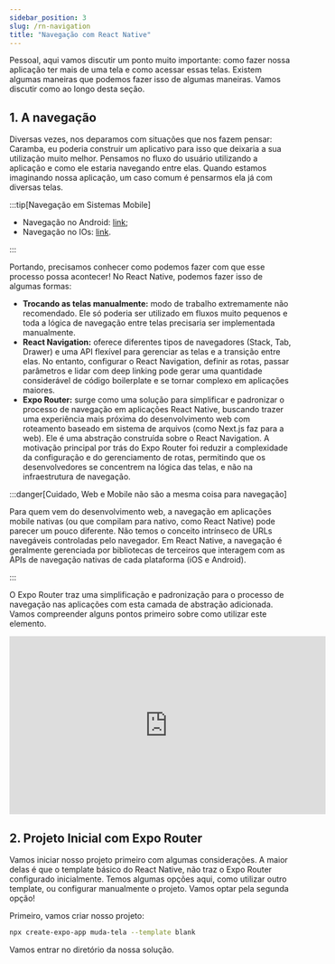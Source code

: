```yaml
---
sidebar_position: 3
slug: /rn-navigation
title: "Navegação com React Native"
---
```


Pessoal, aqui vamos discutir um ponto muito importante: como fazer nossa aplicação ter mais de uma tela e como acessar essas telas. Existem algumas maneiras que podemos fazer isso de algumas maneiras. Vamos discutir como ao longo desta seção.

<!-- Para guardar: -->
<!-- <img src="https://64.media.tumblr.com/1410879ae6d00e77f5dbe27c03f252fc/tumblr_inline_ofgcs4tnDi1r5ight_400.gifv" alt="Gai sensei and Rock Lee Training" style={{ display: 'block', marginLeft: 'auto', maxHeight: '40vh', marginRight: 'auto', marginBottom: '24px' }} /> -->

## 1. A navegação

Diversas vezes, nos deparamos com situações que nos fazem pensar: Caramba, eu poderia construir um aplicativo para isso que deixaria a sua utilização muito melhor. Pensamos no fluxo do usuário utilizando a aplicação e como ele estaria navegando entre elas. Quando estamos imaginando nossa aplicação, um caso comum é pensarmos ela já com diversas telas.

:::tip[Navegação em Sistemas Mobile]

- Navegação no Android: [link](https://developer.android.com/guide/navigation/principles?hl=pt-br);
- Navegação no IOs: [link](https://developer.apple.com/documentation/swiftui/navigation).

:::

Portando, precisamos conhecer como podemos fazer com que esse processo possa acontecer! No React Native, podemos fazer isso de algumas formas:
- **Trocando as telas manualmente:** modo de trabalho extremamente não recomendado. Ele só poderia ser utilizado em fluxos muito pequenos e toda a lógica de navegação entre telas precisaria ser implementada manualmente. 
- **React Navigation:** oferece diferentes tipos de navegadores (Stack, Tab, Drawer) e uma API flexível para gerenciar as telas e a transição entre elas. No entanto, configurar o React Navigation, definir as rotas, passar parâmetros e lidar com deep linking pode gerar uma quantidade considerável de código boilerplate e se tornar complexo em aplicações maiores.
- **Expo Router:**  surge como uma solução para simplificar e padronizar o processo de navegação em aplicações React Native, buscando trazer uma experiência mais próxima do desenvolvimento web com roteamento baseado em sistema de arquivos (como Next.js faz para a web). Ele é uma abstração construída sobre o React Navigation. A motivação principal por trás do Expo Router foi reduzir a complexidade da configuração e do gerenciamento de rotas, permitindo que os desenvolvedores se concentrem na lógica das telas, e não na infraestrutura de navegação.

:::danger[Cuidado, Web e Mobile não são a mesma coisa para navegação]

Para quem vem do desenvolvimento web, a navegação em aplicações mobile nativas (ou que compilam para nativo, como React Native) pode parecer um pouco diferente. Não temos o conceito intrínseco de URLs navegáveis controladas pelo navegador. Em React Native, a navegação é geralmente gerenciada por bibliotecas de terceiros que interagem com as APIs de navegação nativas de cada plataforma (iOS e Android).

:::

O Expo Router traz uma simplificação e padronização para o processo de navegação nas aplicações com esta camada de abstração adicionada. Vamos compreender alguns pontos primeiro sobre como utilizar este elemento.

<iframe width="560" height="315" src="https://www.youtube.com/embed/Yh6Qlg2CYwQ?si=JzqlNicCRXwicwwa" title="YouTube video player" frameborder="0" allow="accelerometer; autoplay; clipboard-write; encrypted-media; gyroscope; picture-in-picture; web-share" referrerpolicy="strict-origin-when-cross-origin" allowfullscreen style={{ display: 'block', marginLeft: 'auto', maxHeight: '40vh', marginRight: 'auto', marginBottom: '24px' }}></iframe>
<br />

## 2. Projeto Inicial com Expo Router

Vamos iniciar nosso projeto primeiro com algumas considerações. A maior delas é que o template básico do React Native, não traz o Expo Router configurado inicialmente. Temos algumas opções aqui, como utilizar outro template, ou configurar manualmente o projeto. Vamos optar pela segunda opção!

Primeiro, vamos criar nosso projeto:

```sh
npx create-expo-app muda-tela --template blank
```

Vamos entrar no diretório da nossa solução.